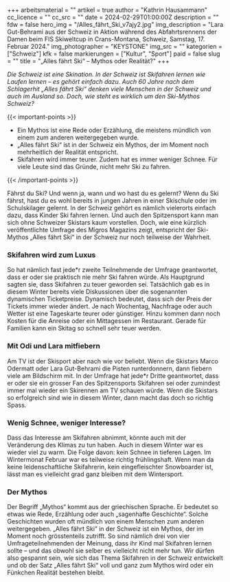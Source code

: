 +++
arbeitsmaterial = ""
artikel = true
author = "Kathrin Hausammann"
cc_licence = ""
cc_src = ""
date = 2024-02-29T01:00:00Z
description = ""
fdw = false
hero_img = "/Alles_fährt_Ski_v7ajy2.jpg"
img_description = "Lara Gut-Behrami aus der Schweiz in Aktion während des Abfahrtsrennens der Damen beim FIS Skiweltcup in Crans-Montana, Schweiz, Samstag, 17. Februar 2024."
img_photographer = "KEYSTONE"
img_src = ""
kategorien = ["Schweiz"]
kfk = false
markierungen = ["Kultur", "Sport"]
paid = false
slug = ""
title = "„Alles fährt Ski“ – Mythos oder Realität?"
+++

_Die Schweiz ist eine Skination. In der Schweiz ist Skifahren lernen wie Laufen lernen – es gehört einfach dazu. Auch 60 Jahre nach dem Schlagerhit „Alles fährt Ski“ denken viele Menschen in der Schweiz und auch im Ausland so. Doch, wie steht es wirklich um den Ski-Mythos Schweiz?_

{{< important-points >}}

<ul>

<li>Ein Mythos ist eine Rede oder Erzählung, die meistens mündlich von einem zum anderen weitergegeben wurde.</li>

<li>„Alles fährt Ski“ ist in der Schweiz ein Mythos, der im Moment noch mehrheitlich der Realität entspricht.</li>

<li> Skifahren wird immer teurer. Zudem hat es immer weniger Schnee. Für viele Leute sind das Gründe, nicht mehr Ski zu fahren.</li>

</ul>

{{< /important-points >}}

Fährst du Ski? Und wenn ja, wann und wo hast du es gelernt? Wenn du Ski fährst, hast du es wohl bereits in jungen Jahren in einer Skischule oder im Schulskilager gelernt. In der Schweiz gehört es nämlich vielerorts einfach dazu, dass Kinder Ski fahren lernen. Und auch den Spitzensport kann man sich ohne Schweizer Skistars kaum vorstellen. Doch, wie eine kürzlich veröffentlichte Umfrage des Migros Magazins zeigt, entspricht der Ski-Mythos „Alles fährt Ski“ in der Schweiz nur noch teilweise der Wahrheit.

### Skifahren wird zum Luxus

So hat nämlich fast jede*r zweite Teilnehmende der Umfrage geantwortet, dass er oder sie praktisch nie mehr Ski fahren würde. Als Hauptgrund sagten sie, dass Skifahren zu teuer geworden sei. Tatsächlich gab es in diesem Winter bereits viele Diskussionen über die sogenannten dynamischen Ticketpreise. Dynamisch bedeutet, dass sich der Preis der Tickets immer wieder ändert. Je nach Wochentag, Nachfrage oder auch Wetter ist eine Tageskarte teurer oder günstiger. Hinzu kommen dann noch Kosten für die Anreise oder ein Mittagessen im Restaurant. Gerade für Familien kann ein Skitag so schnell sehr teuer werden.

### Mit Odi und Lara mitfiebern

Am TV ist der Skisport aber nach wie vor beliebt. Wenn die Skistars Marco Odermatt oder Lara Gut-Behrami die Pisten runterdonnern, dann fiebern viele am Bildschirm mit. In der Umfrage hat jede*r Dritte geantwortet, dass er oder sie ein grosser Fan des Spitzensports Skifahren sei oder zumindest immer mal wieder ein Skirennen am TV schauen würde. Wenn die Skistars so erfolgreich sind wie in diesem Winter, dann macht das doch so richtig Spass.

### Wenig Schnee, weniger Interesse?

Dass das Interesse am Skifahren abnimmt, könnte auch mit der Veränderung des Klimas zu tun haben. Auch in diesem Winter war es wieder viel zu warm. Die Folge davon: kein Schnee in tieferen Lagen. Im Wintermonat Februar war es teilweise richtig frühlingshaft. Wenn man da keine leidenschaftliche Skifahrerin, kein eingefleischter Snowboarder ist, lässt man es vielleicht grad ganz bleiben mit dem Wintersport.

### Der Mythos

Der Begriff „Mythos“ kommt aus der griechischen Sprache. Er bedeutet so etwas wie Rede, Erzählung oder auch „sagenhafte Geschichte“. Solche Geschichten wurden oft mündlich von einem Menschen zum anderen weitergegeben. „Alles fährt Ski“ in der Schweiz ist ein Mythos, der im Moment noch grösstenteils zutrifft. So sind nämlich drei von vier Umfrageteilnehmenden der Meinung, dass ihr Kind mal Skifahren lernen sollte – und das obwohl sie selber es vielleicht nicht mehr tun. Wir dürfen also gespannt sein, wie sich das Thema Skifahren in der Schweiz entwickelt und ob der Satz „Alles fährt Ski“ voll und ganz zum Mythos wird oder ein Fünkchen Realität bestehen bleibt.
